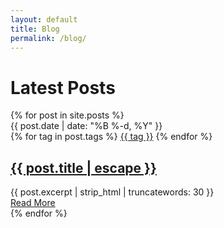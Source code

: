 ```yaml
---
layout: default
title: Blog
permalink: /blog/
---
```


# Latest Posts

<div class="post-list">
  {% for post in site.posts %}
    <article class="post-item">
      <div class="post-meta">
        <span class="post-date">{{ post.date | date: "%B %-d, %Y" }}</span>
        <div class="post-tags">
          {% for tag in post.tags %}
            <a href="{{ '/tags/' | relative_url }}{{ tag | slugify }}" class="tag">{{ tag }}</a>
          {% endfor %}
        </div>
      </div>
      <h2 class="post-title">
        <a href="{{ post.url | relative_url }}">{{ post.title | escape }}</a>
      </h2>
      <div class="post-excerpt">
        {{ post.excerpt | strip_html | truncatewords: 30 }}
      </div>
      <a href="{{ post.url | relative_url }}" class="btn btn-primary">Read More</a>
    </article>
  {% endfor %}
</div>
